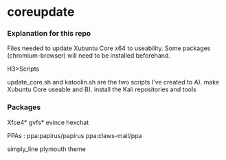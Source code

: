 # coreupdate
<h3>Explanation for this repo</h3>
<p>Files needed to update Xubuntu Core x64 to useability. Some packages (chromium-browser) will need to be installed beforehand.</p>
H3>Scripts</h3>
<p>update_core.sh and katoolin.sh are the two scripts I've created to A). make Xubuntu Core useable and B). install the Kali repositories and tools</P>
<h3>Packages</h3>
<p>Xfce4* gvfs* evince hexchat</p>
<p>PPAs : ppa:papirus/papirus ppa:claws-mail/ppa</p>
<p>simply_line plymouth theme</p>


